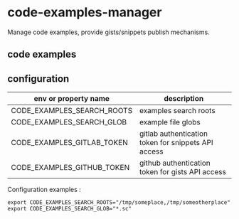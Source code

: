 # code-examples-manager
Manage code examples, provide gists/snippets publish mechanisms.

## code examples 

## configuration

|env or property name       | description
|---------------------------|----------------
|CODE_EXAMPLES_SEARCH_ROOTS | examples search roots
|CODE_EXAMPLES_SEARCH_GLOB  | example file globs
|CODE_EXAMPLES_GITLAB_TOKEN | gitlab authentication token for snippets API access
|CODE_EXAMPLES_GITHUB_TOKEN | github authentication token for gists API access

Configuration examples :
```shell
export CODE_EXAMPLES_SEARCH_ROOTS="/tmp/someplace,/tmp/someotherplace"
export CODE_EXAMPLES_SEARCH_GLOB="*.sc"
```
